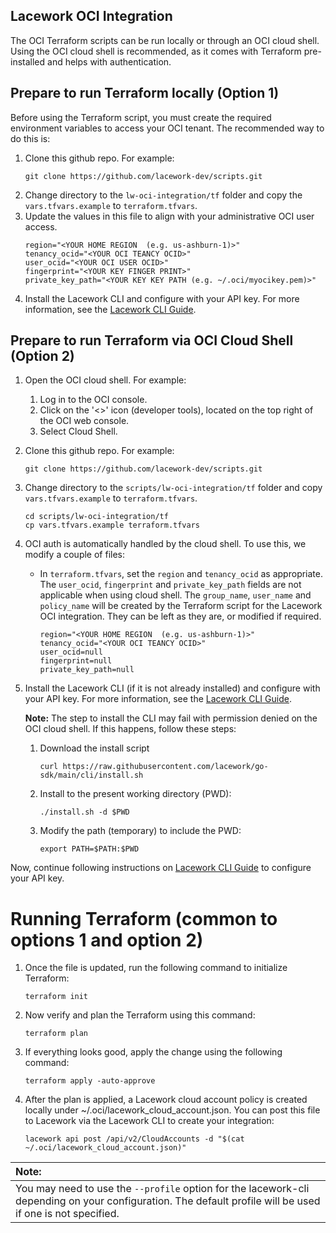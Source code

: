 
## Lacework OCI Integration

The OCI Terraform scripts can be run locally or through an OCI cloud shell. Using the OCI cloud shell is recommended, as it comes with Terraform pre-installed and helps with authentication.

## Prepare to run Terraform locally (Option 1)

Before using the Terraform script, you must create the required environment variables to access your OCI tenant. The recommended way to do this is:

1. Clone this github repo. For example:
   ```
   git clone https://github.com/lacework-dev/scripts.git
   ```
2. Change directory to the `lw-oci-integration/tf` folder and copy the `vars.tfvars.example` to `terraform.tfvars`.
3. Update the values in this file to align with your administrative OCI user access.
    ```
    region="<YOUR HOME REGION  (e.g. us-ashburn-1)>"
    tenancy_ocid="<YOUR OCI TEANCY OCID>"
    user_ocid="<YOUR OCI USER OCID>"
    fingerprint="<YOUR KEY FINGER PRINT>"
    private_key_path="<YOUR KEY KEY PATH (e.g. ~/.oci/myocikey.pem)>"
    ```
4. Install the Lacework CLI and configure with your API key. For more information, see the [Lacework CLI Guide](https://docs.lacework.net/cli/).

## Prepare to run Terraform via OCI Cloud Shell (Option 2)

1. Open the OCI cloud shell. For example:
   1. Log in to the OCI console.
   2. Click on the '<>' icon (developer tools), located on the top right of the OCI web console.
   3. Select Cloud Shell.
2. Clone this github repo. For example:
    ```
    git clone https://github.com/lacework-dev/scripts.git
    ```
3. Change directory to the `scripts/lw-oci-integration/tf` folder and copy `vars.tfvars.example` to `terraform.tfvars`.
    ```
    cd scripts/lw-oci-integration/tf
    cp vars.tfvars.example terraform.tfvars
    ```
4. OCI auth is automatically handled by the cloud shell. To use this, we modify a couple of files:
   * In `terraform.tfvars`, set the `region` and `tenancy_ocid` as appropriate. The `user_ocid`, `fingerprint` 
and `private_key_path` fields are not applicable when using cloud shell. The `group_name`, `user_name` and `policy_name` will be
created by the Terraform script for the Lacework OCI integration. They can be left as they are, or modified if required.
     
     ```
     region="<YOUR HOME REGION  (e.g. us-ashburn-1)>"
     tenancy_ocid="<YOUR OCI TEANCY OCID>"
     user_ocid=null
     fingerprint=null
     private_key_path=null
     
     ```
5. Install the Lacework CLI (if it is not already installed) and configure with your API key. For more information, see the [Lacework CLI Guide](https://docs.lacework.net/cli/).
     
   **Note:** The step to install the CLI may fail with permission denied on the OCI cloud shell. If this happens, follow these steps:
   1. Download the install script
      ```
      curl https://raw.githubusercontent.com/lacework/go-sdk/main/cli/install.sh
      ```
   2. Install to the present working directory (PWD):
      ```
      ./install.sh -d $PWD
      ```
   3. Modify the path (temporary) to include the PWD:
      ```
      export PATH=$PATH:$PWD
      ```

Now, continue following instructions on [Lacework CLI Guide](https://docs.lacework.net/cli/) to configure your API key.

# Running Terraform (common to options 1 and option 2)

1. Once the file is updated, run the following command to initialize Terraform:
   ```
   terraform init
   ```

2. Now verify and plan the Terraform using this command:
   ```
   terraform plan
   ```
3. If everything looks good, apply the change using the following command:
   ```
   terraform apply -auto-approve
   ```
4. After the plan is applied, a Lacework cloud account policy is created locally under ~/.oci/lacework_cloud_account.json. You can post this file to Lacework via the Lacework CLI to create your integration: 
   ```
   lacework api post /api/v2/CloudAccounts -d "$(cat ~/.oci/lacework_cloud_account.json)"
   ```


| **Note:**          |
|:---------------------------|
| You may need to use the `--profile` option for the lacework-cli depending on your configuration. The default profile will be used if one is not specified.     |
